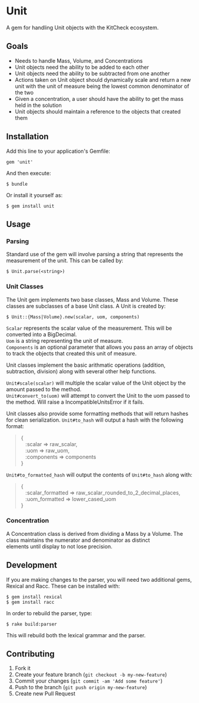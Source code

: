 # Unit

A gem for handling Unit objects with the KitCheck ecosystem.

## Goals

 * Needs to handle Mass, Volume, and Concentrations
 * Unit objects need the ability to be added to each other
 * Unit objects need the ability to be subtracted from one another
 * Actions taken on Unit object should dynamically scale and return a new unit with the unit of measure being the lowest common denominator of the two
 * Given a concentration, a user should have the ability to get the mass held in the solution
 * Unit objects should maintain a reference to the objects that created them


## Installation

Add this line to your application's Gemfile:

    gem 'unit'

And then execute:

    $ bundle

Or install it yourself as:

    $ gem install unit

## Usage

### Parsing

Standard use of the gem will involve parsing a string that represents the measurement of the unit. This can be called by:

    $ Unit.parse(<string>)

### Unit Classes

The Unit gem implements two base classes, Mass and Volume. These classes are subclasses of a base Unit class. A Unit is created by:

    $ Unit::{Mass|Volume}.new(scalar, uom, components)

`Scalar` represents the scalar value of the measurement. This will be converted into a BigDecimal. <br/>
`Uom` is a string representing the unit of measure. <br/>
`Components` is an optional parameter that allows you pass an array of objects to track the objects that created this unit of measure.

Unit classes implement the basic arithmatic operations (addition, subtraction, division) along with several other help functions.

`Unit#scale(scalar)` will multiple the scalar value of the Unit object by the amount passed to the method. <br/>
`Unit#convert_to(uom)` will attempt to convert the Unit to the uom passed to the method. Will raise a IncompatibleUnitsError if it fails.<br/>

Unit classes also provide some formatting methods that will return hashes for clean serialization.
`Unit#to_hash` will output a hash with the following format:
> { <br/>
> &nbsp;&nbsp; :scalar => raw_scalar, <br/>
> &nbsp;&nbsp; :uom => raw_uom, <br/>
> &nbsp;&nbsp; :components => components <br/>
> }

`Unit#to_formatted_hash` will output the contents of `Unit#to_hash` along with:
> { <br/>
> &nbsp;&nbsp; :scalar_formatted => raw_scalar_rounded_to_2_decimal_places, <br/>
> &nbsp;&nbsp; :uom_formatted => lower_cased_uom <br/>
> }



### Concentration

A Concentration class is derived from dividing a Mass by a Volume. The class maintains the numerator and denominator as distinct <br/>
elements until display to not lose precision.

## Development

If you are making changes to the parser, you will need two additional gems, Rexical and Racc. These can be installed with:

    $ gem install rexical
    $ gem install racc

In order to rebuild the parser, type:

    $ rake build:parser

This will rebuild both the lexical grammar and the parser.

## Contributing

1. Fork it
2. Create your feature branch (`git checkout -b my-new-feature`)
3. Commit your changes (`git commit -am 'Add some feature'`)
4. Push to the branch (`git push origin my-new-feature`)
5. Create new Pull Request
